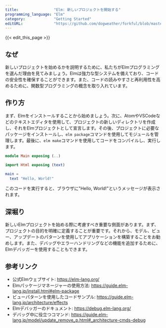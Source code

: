 ```yaml
---
title:                "Elm: 新しいプロジェクトを開始する"
programming_language: "Elm"
category:             "Getting Started"
editURL:              "https://github.com/dogweather/forkful/blob/master/content/ja/elm/starting-a-new-project.md"
---
```


{{< edit_this_page >}}

## なぜ
新しいプロジェクトを始めるかを説明するために、私たちがElmプログラミングを選んだ理由を見てみましょう。Elmは強力な型システムを備えており、コードの安全性を確保することができます。また、コードの読みやすさと再利用性を高めるために、関数型プログラミングの概念を取り入れています。

## 作り方
まず、Elmをインストールすることから始めましょう。次に、AtomやVSCodeなどのテキストエディタを使用して、プロジェクトの新しいディレクトリを作成し、それをElmプロジェクトとして宣言します。その後、プロジェクトに必要なパッケージをインストールし、`elm package`コマンドを使用してモジュールを管理します。最後に、`elm make`コマンドを使用してコードをコンパイルし、実行します。

```Elm
module Main exposing (..)

import Html exposing (text)

main =
  text "Hello, World!"
```

このコードを実行すると、ブラウザに"Hello, World!"というメッセージが表示されます。

## 深堀り
新しいElmプロジェクトを始める際に考慮すべき重要な側面があります。まず、プロジェクトの目的を明確に定義することが重要です。それから、モデル、ビュー、アップデートのパターンを使用してアプリケーションを構築することをお勧めします。また、デバッグやエラーハンドリングなどの機能を追加するために、Elmデバッガーを使用することもできます。

## 参考リンク
- 公式Elmウェブサイト: https://elm-lang.org/
- Elmパッケージマネージャーの使用方法: https://guide.elm-lang.jp/install.html#elm-package
- ビューパターンを使用したコードサンプル: https://guide.elm-lang.jp/architecture/effects
- Elmデバッガーのドキュメント: https://debug.elm-lang.org/
- デバッグ中に役立つコマンド: https://guide.elm-lang.jp/model/update_remove_p.html#_architecture-cmds-debug